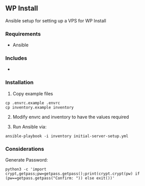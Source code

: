 ## WP Install

Ansible setup for setting up a VPS for WP Install

### Requirements

* Ansible

### Includes

*

### Installation

1. Copy example files

```
cp .envrc.example .envrc
cp inventory.example inventory
```

2. Modify envrc and inventory to have the values required

3. Run Ansible via:

```
ansible-playbook -i inventory initial-server-setup.yml
```

### Considerations

Generate Password:

```
python3 -c 'import crypt,getpass;pw=getpass.getpass();print(crypt.crypt(pw) if (pw==getpass.getpass("Confirm: ")) else exit())'
```
